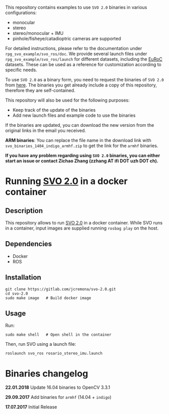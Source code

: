 This repository contains examples to use `SVO 2.0` binaries in various configurations:
* monocular
* stereo
* stereo/monocular + IMU
* pinhole/fisheye/catadioptric cameras are supported

For detailed instructions, please refer to the documentation under `rpg_svo_example/svo_ros/doc`.
We provide several launch files under `rpg_svo_example/svo_ros/launch` for different datasets, including the [EuRoC](http://projects.asl.ethz.ch/datasets/doku.php?id=kmavvisualinertialdatasets) datasets.
These can be used as a reference for customization according to specific needs.

To use `SVO 2.0` as a binary form, you need to request the binaries of `SVO 2.0` from [here](http://rpg.ifi.uzh.ch/svo2.html).
The binaries you get already include a copy of this repository, therefore they are self-contained.

This repository will also be used for the following purposes:
* Keep track of the update of the binaries
* Add new launch files and example code to use the binaries

If the binaries are updated, you can download the new version from the original links in the email you received.

**ARM binaries**: You can replace the file name in the download link with `svo_binaries_1404_indigo_armhf.zip` to get the link for the `armhf` binaries.

**If you have any problem regarding using `SVO 2.0` binaries,
you can either start an issue or contact Zichao Zhang (zzhang AT ifi DOT uzh DOT ch).**

# Running [SVO 2.0](http://rpg.ifi.uzh.ch/svo2.html) in a docker container

## Description
This repository allows to run [SVO 2.0](https://github.com/uzh-rpg/rpg_svo_example/) in a docker container. While SVO runs in a container, input images are supplied running `rosbag play` on the host. 

## Dependencies
* Docker
* ROS

## Installation
```
git clone https://gitlab.com/jcremona/svo-2.0.git 
cd svo-2.0
sudo make image   # Build docker image
```

## Usage
Run:
```
sudo make shell   # Open shell in the container
```
Then, run SVO using a launch file:
```
roslaunch svo_ros rosario_stereo_imu.launch
```

# Binaries changelog
**22.01.2018** Update 16.04 binaries to OpenCV 3.3.1

**29.09.2017** Add binaries for `armhf` (14.04 + `indigo`)

**17.07.2017** Initial Release
